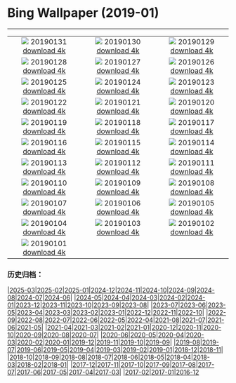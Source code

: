 # Bing Wallpaper (2019-01)
**************
| | | |
| :----: | :----: | :----: |
| ![](https://www.bing.com/az/hprichbg/rb/WinterLynx_EN-US4573026886_1920x1080.jpg) 20190131 [download 4k](https://www.bing.com/az/hprichbg/rb/WinterLynx_EN-US4573026886_UHD.jpg) | ![](https://www.bing.com/az/hprichbg/rb/IcePalaceStPaul_EN-US4513563308_1920x1080.jpg) 20190130 [download 4k](https://www.bing.com/az/hprichbg/rb/IcePalaceStPaul_EN-US4513563308_UHD.jpg) | ![](https://www.bing.com/az/hprichbg/rb/UpHellyAa_EN-US4436392503_1920x1080.jpg) 20190129 [download 4k](https://www.bing.com/az/hprichbg/rb/UpHellyAa_EN-US4436392503_UHD.jpg) |
| ![](https://www.bing.com/az/hprichbg/rb/LKDobson_EN-US3997662384_1920x1080.jpg) 20190128 [download 4k](https://www.bing.com/az/hprichbg/rb/LKDobson_EN-US3997662384_UHD.jpg) | ![](https://www.bing.com/az/hprichbg/rb/HolocaustMemorial_EN-US4388115844_1920x1080.jpg) 20190127 [download 4k](https://www.bing.com/az/hprichbg/rb/HolocaustMemorial_EN-US4388115844_UHD.jpg) | ![](https://www.bing.com/az/hprichbg/rb/FortRajgad_EN-US4329326138_1920x1080.jpg) 20190126 [download 4k](https://www.bing.com/az/hprichbg/rb/FortRajgad_EN-US4329326138_UHD.jpg) |
| ![](https://www.bing.com/az/hprichbg/rb/KukeriCostume_EN-US4263380296_1920x1080.jpg) 20190125 [download 4k](https://www.bing.com/az/hprichbg/rb/KukeriCostume_EN-US4263380296_UHD.jpg) | ![](https://www.bing.com/az/hprichbg/rb/ParkCity_EN-US4153213108_1920x1080.jpg) 20190124 [download 4k](https://www.bing.com/az/hprichbg/rb/ParkCity_EN-US4153213108_UHD.jpg) | ![](https://www.bing.com/az/hprichbg/rb/ApfelTag_EN-US4068796758_1920x1080.jpg) 20190123 [download 4k](https://www.bing.com/az/hprichbg/rb/ApfelTag_EN-US4068796758_UHD.jpg) |
| ![](https://www.bing.com/az/hprichbg/rb/BodegasYsios_EN-US4027142269_1920x1080.jpg) 20190122 [download 4k](https://www.bing.com/az/hprichbg/rb/BodegasYsios_EN-US4027142269_UHD.jpg) | ![](https://www.bing.com/az/hprichbg/rb/DrKingMonument_EN-US3975163750_1920x1080.jpg) 20190121 [download 4k](https://www.bing.com/az/hprichbg/rb/DrKingMonument_EN-US3975163750_UHD.jpg) | ![](https://www.bing.com/az/hprichbg/rb/DivingEmperors_EN-US3806801103_1920x1080.jpg) 20190120 [download 4k](https://www.bing.com/az/hprichbg/rb/DivingEmperors_EN-US3806801103_UHD.jpg) |
| ![](https://www.bing.com/az/hprichbg/rb/OceanDrive_EN-US3763740504_1920x1080.jpg) 20190119 [download 4k](https://www.bing.com/az/hprichbg/rb/OceanDrive_EN-US3763740504_UHD.jpg) | ![](https://www.bing.com/az/hprichbg/rb/LatonaFountain_EN-US3711871238_1920x1080.jpg) 20190118 [download 4k](https://www.bing.com/az/hprichbg/rb/LatonaFountain_EN-US3711871238_UHD.jpg) | ![](https://www.bing.com/az/hprichbg/rb/UKSomerset_EN-US2145655784_1920x1080.jpg) 20190117 [download 4k](https://www.bing.com/az/hprichbg/rb/UKSomerset_EN-US2145655784_UHD.jpg) |
| ![](https://www.bing.com/az/hprichbg/rb/AthabascaCave_EN-US2095502368_1920x1080.jpg) 20190116 [download 4k](https://www.bing.com/az/hprichbg/rb/AthabascaCave_EN-US2095502368_UHD.jpg) | ![](https://www.bing.com/az/hprichbg/rb/BM1759_EN-US1907236248_1920x1080.jpg) 20190115 [download 4k](https://www.bing.com/az/hprichbg/rb/BM1759_EN-US1907236248_UHD.jpg) | ![](https://www.bing.com/az/hprichbg/rb/LaDigue_EN-US1859326350_1920x1080.jpg) 20190114 [download 4k](https://www.bing.com/az/hprichbg/rb/LaDigue_EN-US1859326350_UHD.jpg) |
| ![](https://www.bing.com/az/hprichbg/rb/GoldenEagle_EN-US1734892344_1920x1080.jpg) 20190113 [download 4k](https://www.bing.com/az/hprichbg/rb/GoldenEagle_EN-US1734892344_UHD.jpg) | ![](https://www.bing.com/az/hprichbg/rb/Snowkiters_EN-US1617525399_1920x1080.jpg) 20190112 [download 4k](https://www.bing.com/az/hprichbg/rb/Snowkiters_EN-US1617525399_UHD.jpg) | ![](https://www.bing.com/az/hprichbg/rb/NapoleonsHat_EN-US1513449232_1920x1080.jpg) 20190111 [download 4k](https://www.bing.com/az/hprichbg/rb/NapoleonsHat_EN-US1513449232_UHD.jpg) |
| ![](https://www.bing.com/az/hprichbg/rb/SaguenayIceFishing_EN-US1341187251_1920x1080.jpg) 20190110 [download 4k](https://www.bing.com/az/hprichbg/rb/SaguenayIceFishing_EN-US1341187251_UHD.jpg) | ![](https://www.bing.com/az/hprichbg/rb/VietnamStairs_EN-US1089071876_1920x1080.jpg) 20190109 [download 4k](https://www.bing.com/az/hprichbg/rb/VietnamStairs_EN-US1089071876_UHD.jpg) | ![](https://www.bing.com/az/hprichbg/rb/RainierDawn_EN-US0987432919_1920x1080.jpg) 20190108 [download 4k](https://www.bing.com/az/hprichbg/rb/RainierDawn_EN-US0987432919_UHD.jpg) |
| ![](https://www.bing.com/az/hprichbg/rb/SnowyOwlVideo_EN-US0834675446_1920x1080.jpg) 20190107 [download 4k](https://www.bing.com/az/hprichbg/rb/SnowyOwlVideo_EN-US0834675446_UHD.jpg) | ![](https://www.bing.com/az/hprichbg/rb/TwilightHarbin_EN-US0527864756_1920x1080.jpg) 20190106 [download 4k](https://www.bing.com/az/hprichbg/rb/TwilightHarbin_EN-US0527864756_UHD.jpg) | ![](https://www.bing.com/az/hprichbg/rb/ParisOpera_EN-US0391204441_1920x1080.jpg) 20190105 [download 4k](https://www.bing.com/az/hprichbg/rb/ParisOpera_EN-US0391204441_UHD.jpg) |
| ![](https://www.bing.com/az/hprichbg/rb/LandshutReliefMap_EN-US0314834395_1920x1080.jpg) 20190104 [download 4k](https://www.bing.com/az/hprichbg/rb/LandshutReliefMap_EN-US0314834395_UHD.jpg) | ![](https://www.bing.com/az/hprichbg/rb/LadyBugFrost_EN-US6104277921_1920x1080.jpg) 20190103 [download 4k](https://www.bing.com/az/hprichbg/rb/LadyBugFrost_EN-US6104277921_UHD.jpg) | ![](https://www.bing.com/az/hprichbg/rb/TeslaCoil_EN-US6004505614_1920x1080.jpg) 20190102 [download 4k](https://www.bing.com/az/hprichbg/rb/TeslaCoil_EN-US6004505614_UHD.jpg) |
| ![](https://www.bing.com/az/hprichbg/rb/FujiSunrise_EN-US5899859591_1920x1080.jpg) 20190101 [download 4k](https://www.bing.com/az/hprichbg/rb/FujiSunrise_EN-US5899859591_UHD.jpg) |  |  |

### 历史归档：

|[2025-03](/2025-03/2025-03.md)|[2025-02](/2025-02/2025-02.md)|[2025-01](/2025-01/2025-01.md)|[2024-12](/2024-12/2024-12.md)|[2024-11](/2024-11/2024-11.md)|[2024-10](/2024-10/2024-10.md)|[2024-09](/2024-09/2024-09.md)|[2024-08](/2024-08/2024-08.md)|[2024-07](/2024-07/2024-07.md)|[2024-06](/2024-06/2024-06.md)|
|[2024-05](/2024-05/2024-05.md)|[2024-04](/2024-04/2024-04.md)|[2024-03](/2024-03/2024-03.md)|[2024-02](/2024-02/2024-02.md)|[2024-01](/2024-01/2024-01.md)|[2023-12](/2023-12/2023-12.md)|[2023-11](/2023-11/2023-11.md)|[2023-10](/2023-10/2023-10.md)|[2023-09](/2023-09/2023-09.md)|[2023-08](/2023-08/2023-08.md)|
|[2023-07](/2023-07/2023-07.md)|[2023-06](/2023-06/2023-06.md)|[2023-05](/2023-05/2023-05.md)|[2023-04](/2023-04/2023-04.md)|[2023-03](/2023-03/2023-03.md)|[2023-02](/2023-02/2023-02.md)|[2023-01](/2023-01/2023-01.md)|[2022-12](/2022-12/2022-12.md)|[2022-11](/2022-11/2022-11.md)|[2022-10](/2022-10/2022-10.md)|
|[2022-09](/2022-09/2022-09.md)|[2022-08](/2022-08/2022-08.md)|[2022-07](/2022-07/2022-07.md)|[2022-06](/2022-06/2022-06.md)|[2022-05](/2022-05/2022-05.md)|[2022-04](/2022-04/2022-04.md)|[2021-08](/2021-08/2021-08.md)|[2021-07](/2021-07/2021-07.md)|[2021-06](/2021-06/2021-06.md)|[2021-05](/2021-05/2021-05.md)|
|[2021-04](/2021-04/2021-04.md)|[2021-03](/2021-03/2021-03.md)|[2021-02](/2021-02/2021-02.md)|[2021-01](/2021-01/2021-01.md)|[2020-12](/2020-12/2020-12.md)|[2020-11](/2020-11/2020-11.md)|[2020-10](/2020-10/2020-10.md)|[2020-09](/2020-09/2020-09.md)|[2020-08](/2020-08/2020-08.md)|[2020-07](/2020-07/2020-07.md)|
|[2020-06](/2020-06/2020-06.md)|[2020-05](/2020-05/2020-05.md)|[2020-04](/2020-04/2020-04.md)|[2020-03](/2020-03/2020-03.md)|[2020-02](/2020-02/2020-02.md)|[2020-01](/2020-01/2020-01.md)|[2019-12](/2019-12/2019-12.md)|[2019-11](/2019-11/2019-11.md)|[2019-10](/2019-10/2019-10.md)|[2019-09](/2019-09/2019-09.md)|
|[2019-08](/2019-08/2019-08.md)|[2019-07](/2019-07/2019-07.md)|[2019-06](/2019-06/2019-06.md)|[2019-05](/2019-05/2019-05.md)|[2019-04](/2019-04/2019-04.md)|[2019-03](/2019-03/2019-03.md)|[2019-02](/2019-02/2019-02.md)|[2019-01](/2019-01/2019-01.md)|[2018-12](/2018-12/2018-12.md)|[2018-11](/2018-11/2018-11.md)|
|[2018-10](/2018-10/2018-10.md)|[2018-09](/2018-09/2018-09.md)|[2018-08](/2018-08/2018-08.md)|[2018-07](/2018-07/2018-07.md)|[2018-06](/2018-06/2018-06.md)|[2018-05](/2018-05/2018-05.md)|[2018-04](/2018-04/2018-04.md)|[2018-03](/2018-03/2018-03.md)|[2018-02](/2018-02/2018-02.md)|[2018-01](/2018-01/2018-01.md)|
|[2017-12](/2017-12/2017-12.md)|[2017-11](/2017-11/2017-11.md)|[2017-10](/2017-10/2017-10.md)|[2017-09](/2017-09/2017-09.md)|[2017-08](/2017-08/2017-08.md)|[2017-07](/2017-07/2017-07.md)|[2017-06](/2017-06/2017-06.md)|[2017-05](/2017-05/2017-05.md)|[2017-04](/2017-04/2017-04.md)|[2017-03](/2017-03/2017-03.md)|
|[2017-02](/2017-02/2017-02.md)|[2017-01](/2017-01/2017-01.md)|[2016-12](/2016-12/2016-12.md)